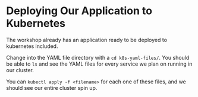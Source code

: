 # Deploying Our Application to Kubernetes

The workshop already has an application ready to be deployed to kubernetes included.

Change into the YAML file directory with a `cd k8s-yaml-files/`. You should be able to `ls` and see the YAML files for every service we plan on running in our cluster.

You can `kubectl apply -f <filename>` for each one of these files, and we should see our entire cluster spin up.
